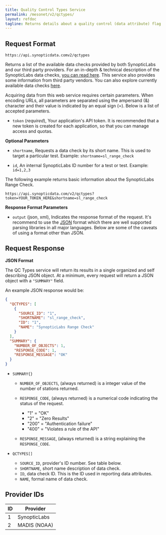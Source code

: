 ```yaml
---
title: Quality Control Types Service
permalink: /mesonet/v2/qctypes/
layout: refdoc
tagline: Returns details about a quality control (data attribute) flag
---
```


## Request Format

```
https://api.synopticdata.comv2/qctypes
```

Returns a list of the available data checks provided by both SynopticLabs and our third party providers. For an in-depth & technical description of the SynopticLabs data checks, [you can read here][sl-data-checks]. This service also provides some information from third party vendors. You can also explore currently available data checks [here][qc-types-lookup].

Acquiring data from this web service requires certain parameters. When encoding URLs, all parameters are separated using the ampersand (&) character and their value is indicated by an equal sign (=). Below is a list of accepted parameters.

* `token` (_required_), Your application's API token. It is recommended that a new token is created for each application, so that you can manage access and quotas.

**Optional Parameters**

* `shortname`, Requests a data check by its short name. This is used to target a particular test. Example: `shortname=sl_range_check`

* `id`, An internal SynopticLabs ID number for a test or test. Example: `id=1,2,3`

The following example returns basic information about the SynopticLabs Range Check.

```
https://api.synopticdata.com/v2/qctypes?token=YOUR_TOKEN_HERE&shortname=sl_range_check
```

**Response Format Parameters**

* `output` (json, xml), Indicates the response format of the request. It's recommend to use the [JSON][json] format which there are well supported parsing libraries in all major languages. Below are some of the caveats of using a format other than JSON.

## Request Response

**JSON Format**

The QC Types service will return its results in a single organized and self describing JSON object. At a minimum, every request will return a JSON object with a `"SUMMARY"` field.

An example JSON response would be:

```json
{
  "QCTYPES": [
    {
      "SOURCE_ID": "1",
      "SHORTNAME": "sl_range_check",
      "ID": "1",
      "NAME": "SynopticLabs Range Check"
    }
  ],
  "SUMMARY": {
    "NUMBER_OF_OBJECTS": 1,
    "RESPONSE_CODE": 1,
    "RESPONSE_MESSAGE": "OK"
  }
}
```

* `SUMMARY{}`

  * `NUMBER_OF_OBJECTS`, (always returned) is a integer value of the number of stations returned.
  * `RESPONSE_CODE`, (always returned) is a numerical code indicating the status of the request.

    * "1" = "OK"
    * "2" = "Zero Results"
    * "200" = "Authentication failure"
    * "400" = "Violates a rule of the API"

  * `RESPONSE_MESSAGE`, (always returned) is a string explaining the `RESPONSE_CODE`.

* `QCTYPES[]`

  * `SOURCE_ID`, provider's ID number. See table below.
  * `SHORTNAME`, short name description of data check.
  * `ID`, data check ID. This is the ID used in reporting data attributes.
  * `NAME`, formal name of data check.

## Provider IDs

| ID  | Provider     |
| --- | ------------ |
| 1   | SynopticLabs |
| 2   | MADIS (NOAA) |

<!-- References & URLs -->

[qc-types-lookup]: https://synopticlabs.org/demos/lookup/?lookup=qctypes
[sl-data-checks]: https://synopticlabs.org/api/mesonet/reference/qc/
[json]: https://json.org/
